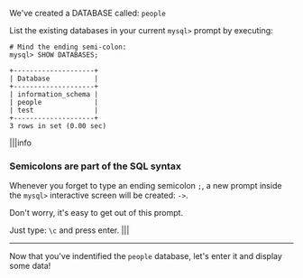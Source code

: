 We've created a DATABASE called: `people`

List the existing databases in your current `mysql>` prompt by executing: 

```
# Mind the ending semi-colon:
mysql> SHOW DATABASES;

+--------------------+ 
| Database           | 
+--------------------+ 
| information_schema | 
| people             | 
| test               | 
+--------------------+ 
3 rows in set (0.00 sec)
```

|||info
### Semicolons are part of the SQL syntax
Whenever you forget to type an ending semicolon `;`, a new prompt inside the `mysql>` interactive screen will be created: `->`. 

Don't worry, it's easy to get out of this prompt.

Just type: `\c` and press enter.
|||

---
Now that you've indentified the `people` database, let's enter it and display some data!